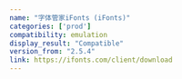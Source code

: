```yaml
---
name: "字体管家iFonts (iFonts)"
categories: ['prod']
compatibility: emulation
display_result: "Compatible"
version_from: "2.5.4"
link: https://ifonts.com/client/download
---
```


